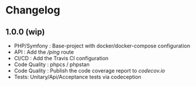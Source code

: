 # Changelog

## 1.0.0 (wip)

* PHP/Symfony : Base-project with docker/docker-compose configuration
* API : Add the */ping* route
* CI/CD : Add the Travis CI configuration 
* Code Quality : phpcs / phpstan
* Code Quality : Publish the code coverage report to *codecov.io*
* Tests: Unitary/Api/Acceptance tests via codeception
